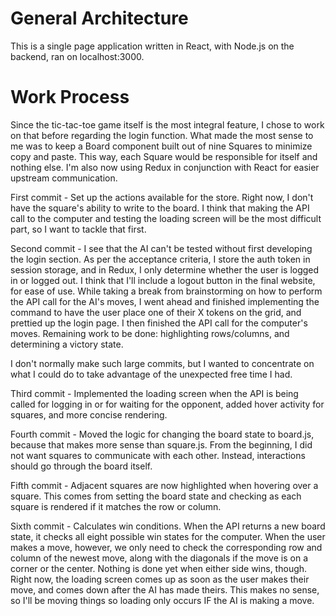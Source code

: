 # General Architecture
This is a single page application written in React, with Node.js on the backend, ran on localhost:3000.

# Work Process
Since the tic-tac-toe game itself is the most integral feature, I chose to work on that before regarding the login function. What made the most sense to me was to keep a Board component built out of nine Squares to minimize copy and paste. This way, each Square would be responsible for itself and nothing else. I'm also now using Redux in conjunction with React for easier upstream communication.

First commit - Set up the actions available for the store. Right now, I don't have the square's ability to write to the board. I think that making the API call to the computer and testing the loading screen will be the most difficult part, so I want to tackle that first.

Second commit - I see that the AI can't be tested without first developing the login section. As per the acceptance criteria, I store the auth token in session storage, and in Redux, I only determine whether the user is logged in or logged out. I think that I'll include a logout button in the final website, for ease of use. While taking a break from brainstorming on how to perform the API call for the AI's moves, I went ahead and finished implementing the command to have the user place one of their X tokens on the grid, and prettied up the login page. I then finished the API call for the computer's moves. Remaining work to be done: highlighting rows/columns, and determining a victory state.

I don't normally make such large commits, but I wanted to concentrate on what I could do to take advantage of the unexpected free time I had.

Third commit - Implemented the loading screen when the API is being called for logging in or for waiting for the opponent, added hover activity for squares, and more concise rendering.

Fourth commit - Moved the logic for changing the board state to board.js, because that makes more sense than square.js. From the beginning, I did not want squares to communicate with each other. Instead, interactions should go through the board itself.

Fifth commit - Adjacent squares are now highlighted when hovering over a square. This comes from setting the board state and checking as each square is rendered if it matches the row or column.

Sixth commit - Calculates win conditions. When the API returns a new board state, it checks all eight possible win states for the computer. When the user makes a move, however, we only need to check the corresponding row and column of the newest move, along with the diagonals if the move is on a corner or the center. Nothing is done yet when either side wins, though. Right now, the loading screen comes up as soon as the user makes their move, and comes down after the AI has made theirs. This makes no sense, so I'll be moving things so loading only occurs IF the AI is making a move.